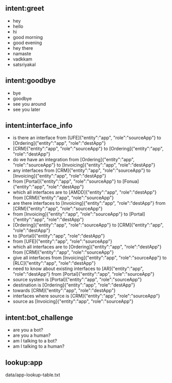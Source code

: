 ## intent:greet
- hey
- hello
- hi
- good morning
- good evening
- hey there
- namaste
- vadkkam
- satsriyakal

## intent:goodbye
- bye
- goodbye
- see you around
- see you later

## intent:interface_info
- is there an interface from [UFE]{"entity":"app", "role":"sourceApp"} to [Ordering]{"entity":"app", "role":"destApp"}
- [CRM]{"entity":"app", "role":"sourceApp"} to [Ordering]{"entity":"app", "role":"destApp"}
- do we have an integration from [Ordering]{"entity":"app", "role":"sourceApp"} to [Invoicing]{"entity":"app", "role":"destApp"}
- any interfaces from [CRM]{"entity":"app", "role":"sourceApp"} to [Invoicing]{"entity":"app", "role":"destApp"}
- from [Portal]{"entity":"app", "role":"sourceApp"} to [Fonua]{"entity":"app", "role":"destApp"}
- which all interfaces are to [AMDD]{"entity":"app", "role":"destApp"} from [CRM]{"entity":"app", "role":"sourceApp"}
- are there interfaces to [Invoicing]{"entity":"app", "role":"destApp"} from [CRM]{"entity":"app", "role":"sourceApp"}
- from [Invoicing]{"entity":"app", "role":"sourceApp"} to [Portal]{"entity":"app", "role":"destApp"}
- [Ordering]{"entity":"app", "role":"sourceApp"} to [CRM]{"entity":"app", "role":"destApp"}
- to [Portal]{"entity":"app", "role":"destApp"}
- from [UFE]{"entity":"app", "role":"sourceApp"}
- which all interfaces are to [Ordering]{"entity":"app", "role":"destApp"} from [CRM]{"entity":"app", "role":"sourceApp"}
- give all interfaces from [Invoicing]{"entity":"app", "role":"sourceApp"} to [RLC]{"entity":"app", "role":"destApp"}
- need to know about existing interfaces to [AR]{"entity":"app", "role":"destApp"} from [Portal]{"entity":"app", "role":"sourceApp"}
- source system is [Portal]{"entity":"app", "role":"sourceApp"}
- destination is [Ordering]{"entity":"app", "role":"destApp"}
- towards [CRM]{"entity":"app", "role":"destApp"}
- interfaces where source is [CRM]{"entity":"app", "role":"sourceApp"}
- source as [Invoicing]{"entity":"app", "role":"sourceApp"}

## intent:bot_challenge
- are you a bot?
- are you a human?
- am I talking to a bot?
- am I talking to a human?

## lookup:app
data/app-lookup-table.txt
